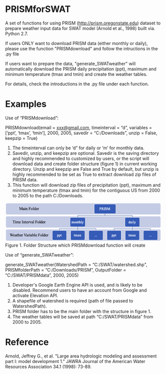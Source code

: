 # PRISMforSWAT
A set of functions for using PRISM (http://prism.oregonstate.edu) dataset to prepare weather input data for SWAT model (Arnold et al., 1998) built via. Python 2.7.

If users ONLY want to download PRISM data (either monthly or daily), please use the function "PRISMdownload" and follow the intructions in the .py file

If users want to prepare the data, "generate_SWATweather" will automatically download the PRISM daily precipitation (ppt), maximum and minimum temperature (tmax and tmin) and create the weather tables.

For details, check the introductions in the .py file under each function.

# Examples
Use of “PRISMdownload”:

PRISMdownload(email = xxx@gmail.com, timeinterval = “d”, variables = [‘ppt’, ‘tmax’, ‘tmin’], 2000, 2005, savedir = “C:/Downloads”, unzip = False, keepzip = True)

1. The timeinterval can only be ‘d” for daily or ‘m’ for monthly data. 
2. Savedir, unzip, and keepzip are optional. Savedir is the saving directory and highly recommended to customized by users, or the script will download data and create folder structure (figure 1) in current working directory. Unzip and keepzip are False and True by default, but unzip is highly recommended to be set as True to extract download zip files of PRISM data.
3. This function will download zip files of precipitation (ppt), maximum and minimum temperature (tmax and tmin) for the contiguous US from 2000 to 2005 to the path C:/Downloads.

![Figure 1. Folder Structure which PRISMdownload function will create](https://github.com/ruoyu93/PRISMforSWAT/blob/master/folderstructure.png?raw=true)
Figure 1. Folder Structure which PRISMdownload function will create

Use of “generate_SWATweather”:

generate_SWATweather(WatershedPath = “C:/SWAT/watershed.shp", PRISMfolderPath = “C:/Downloads/PRISM”, OutputFolder = “C:/SWAT/PRISMdata”, 2000, 2005)

1. Developer's Google Earth Engine API is used, and is likely to be disabled. Recommend users to have an account from Google and activate Elevation API.
2. A shapefile of watershed is required (path of file passed to WatershedPath).
3. PRISM folder has to be the main folder with the structure in figure 1. 
4. The weather tables will be saved at path “C:/SWAT/PRISMdata” from 2000 to 2005. 


# Reference

Arnold, Jeffrey G., et al. "Large area hydrologic modeling and assessment part I: model development 1." JAWRA Journal of the American Water Resources Association 34.1 (1998): 73-89.
